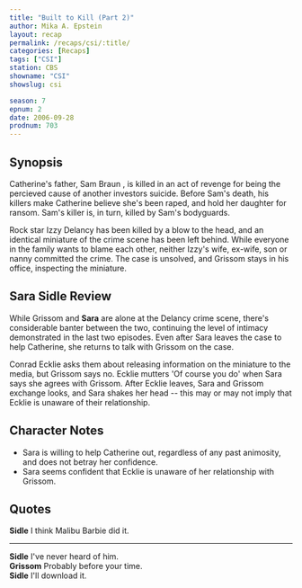 ```yaml
---
title: "Built to Kill (Part 2)"
author: Mika A. Epstein
layout: recap
permalink: /recaps/csi/:title/
categories: [Recaps]
tags: ["CSI"]
station: CBS
showname: "CSI"
showslug: csi

season: 7
epnum: 2
date: 2006-09-28
prodnum: 703  
---
```


## Synopsis

Catherine's father, Sam Braun , is killed in an act of revenge for being the percieved cause of another investors suicide. Before Sam's death, his killers make Catherine believe she's been raped, and hold her daughter for ransom. Sam's killer is, in turn, killed by Sam's bodyguards.

Rock star Izzy Delancy has been killed by a blow to the head, and an identical miniature of the crime scene has been left behind. While everyone in the family wants to blame each other, neither Izzy's wife, ex-wife, son or nanny committed the crime. The case is unsolved, and Grissom stays in his office, inspecting the miniature.

## Sara Sidle Review

While Grissom and **Sara** are alone at the Delancy crime scene, there's considerable banter between the two, continuing the level of intimacy demonstrated in the last two episodes. Even after Sara leaves the case to help Catherine, she returns to talk with Grissom on the case.

Conrad Ecklie asks them about releasing information on the miniature to the media, but Grissom says no. Ecklie mutters 'Of course you do' when Sara says she agrees with Grissom. After Ecklie leaves, Sara and Grissom exchange looks, and Sara shakes her head -- this may or may not imply that Ecklie is unaware of their relationship.

## Character Notes

* Sara is willing to help Catherine out, regardless of any past animosity, and does not betray her confidence.  
* Sara seems confident that Ecklie is unaware of her relationship with Grissom.

## Quotes

**Sidle** I think Malibu Barbie did it.  

- - -

**Sidle** I've never heard of him.  
**Grissom** Probably before your time.  
**Sidle** I'll download it.

